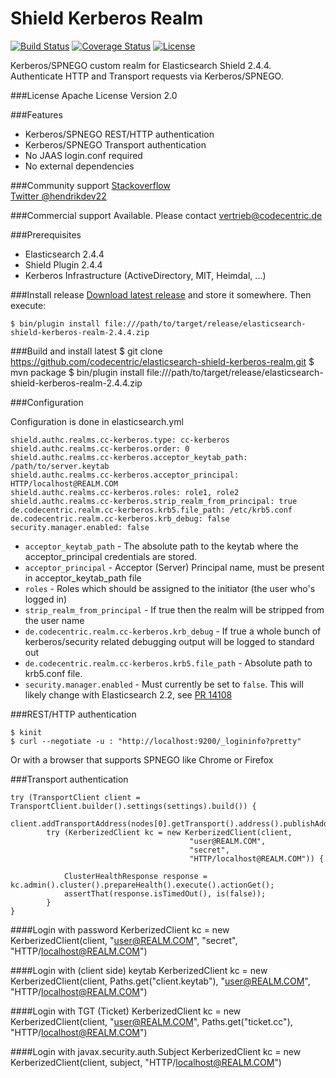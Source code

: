 Shield Kerberos Realm
=====================

[![Build Status](https://travis-ci.org/robertvolkmann/elasticsearch-shield-kerberos-realm.svg?branch=master)](https://travis-ci.org/robertvolkmann/elasticsearch-shield-kerberos-realm)
[![Coverage Status](https://coveralls.io/repos/robertvolkmann/elasticsearch-shield-kerberos-realm/badge.svg?branch=master&service=github)](https://coveralls.io/github/robertvolkmann/elasticsearch-shield-kerberos-realm?branch=master)
[![License](http://img.shields.io/:license-apache-blue.svg)](http://www.apache.org/licenses/LICENSE-2.0.html)

Kerberos/SPNEGO custom realm for Elasticsearch Shield 2.4.4.  
Authenticate HTTP and Transport requests via Kerberos/SPNEGO.

###License
Apache License Version 2.0

###Features

* Kerberos/SPNEGO REST/HTTP authentication
* Kerberos/SPNEGO Transport authentication
* No JAAS login.conf required
* No external dependencies

###Community support
[Stackoverflow](http://stackoverflow.com/questions/ask?tags=es-kerberos+elasticsearch)  
[Twitter @hendrikdev22](https://twitter.com/hendrikdev22)

###Commercial support
Available. Please contact [vertrieb@codecentric.de](mailto:vertrieb@codecentric.de)

###Prerequisites

* Elasticsearch 2.4.4
* Shield Plugin 2.4.4
* Kerberos Infrastructure (ActiveDirectory, MIT, Heimdal, ...)

###Install release
[Download latest release](https://github.com/codecentric/elasticsearch-shield-kerberos-realm/releases) and store it somewhere. Then execute:

    $ bin/plugin install file:///path/to/target/release/elasticsearch-shield-kerberos-realm-2.4.4.zip

###Build and install latest
    $ git clone https://github.com/codecentric/elasticsearch-shield-kerberos-realm.git
    $ mvn package
    $ bin/plugin install file:///path/to/target/release/elasticsearch-shield-kerberos-realm-2.4.4.zip

###Configuration

Configuration is done in elasticsearch.yml

    shield.authc.realms.cc-kerberos.type: cc-kerberos
    shield.authc.realms.cc-kerberos.order: 0
    shield.authc.realms.cc-kerberos.acceptor_keytab_path: /path/to/server.keytab
    shield.authc.realms.cc-kerberos.acceptor_principal: HTTP/localhost@REALM.COM
    shield.authc.realms.cc-kerberos.roles: role1, role2
    shield.authc.realms.cc-kerberos.strip_realm_from_principal: true
    de.codecentric.realm.cc-kerberos.krb5.file_path: /etc/krb5.conf
    de.codecentric.realm.cc-kerberos.krb_debug: false
    security.manager.enabled: false

* ``acceptor_keytab_path`` - The absolute path to the keytab where the acceptor_principal credentials are stored.
* ``acceptor_principal`` - Acceptor (Server) Principal name, must be present in acceptor_keytab_path file
* ``roles`` - Roles which should be assigned to the initiator (the user who's logged in)
* ``strip_realm_from_principal`` - If true then the realm will be stripped from the user name
* ``de.codecentric.realm.cc-kerberos.krb_debug`` - If true a whole bunch of kerberos/security related debugging output will be logged to standard out
* ``de.codecentric.realm.cc-kerberos.krb5.file_path`` - Absolute path to krb5.conf file.
* ``security.manager.enabled`` - Must currently be set to ``false``. This will likely change with Elasticsearch 2.2, see [PR 14108](https://github.com/elastic/elasticsearch/pull/14108)


###REST/HTTP authentication

    $ kinit
    $ curl --negotiate -u : "http://localhost:9200/_logininfo?pretty"

Or with a browser that supports SPNEGO like Chrome or Firefox

###Transport authentication

    try (TransportClient client = TransportClient.builder().settings(settings).build()) {
        client.addTransportAddress(nodes[0].getTransport().address().publishAddress());
            try (KerberizedClient kc = new KerberizedClient(client,
                                            "user@REALM.COM",
                                            "secret",
                                            "HTTP/localhost@REALM.COM")) {

                ClusterHealthResponse response = kc.admin().cluster().prepareHealth().execute().actionGet();
                assertThat(response.isTimedOut(), is(false));
            }
    }

####Login with password
    KerberizedClient kc = new KerberizedClient(client,
                                            "user@REALM.COM",
                                            "secret",
                                            "HTTP/localhost@REALM.COM")

####Login with (client side) keytab
    KerberizedClient kc = new KerberizedClient(client,
                                            Paths.get("client.keytab"),
                                            "user@REALM.COM",
                                            "HTTP/localhost@REALM.COM")

####Login with TGT (Ticket)
    KerberizedClient kc = new KerberizedClient(client,
                                            "user@REALM.COM",
                                             Paths.get("ticket.cc"),
                                            "HTTP/localhost@REALM.COM")    

####Login with javax.security.auth.Subject
    KerberizedClient kc = new KerberizedClient(client,
                                             subject,
                                            "HTTP/localhost@REALM.COM")    
